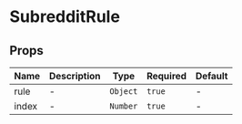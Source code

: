# SubredditRule

## Props

<!-- @vuese:SubredditRule:props:start -->
|Name|Description|Type|Required|Default|
|---|---|---|---|---|
|rule|-|`Object`|`true`|-|
|index|-|`Number`|`true`|-|

<!-- @vuese:SubredditRule:props:end -->



